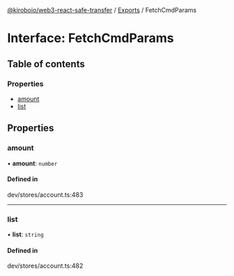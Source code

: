 [@kiroboio/web3-react-safe-transfer](../README.md) / [Exports](../modules.md) / FetchCmdParams

# Interface: FetchCmdParams

## Table of contents

### Properties

- [amount](FetchCmdParams.md#amount)
- [list](FetchCmdParams.md#list)

## Properties

### amount

• **amount**: `number`

#### Defined in

dev/stores/account.ts:483

___

### list

• **list**: `string`

#### Defined in

dev/stores/account.ts:482
